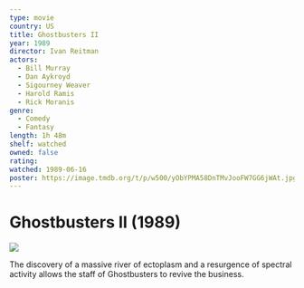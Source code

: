 ```yaml
---
type: movie
country: US
title: Ghostbusters II
year: 1989
director: Ivan Reitman
actors:
  - Bill Murray
  - Dan Aykroyd
  - Sigourney Weaver
  - Harold Ramis
  - Rick Moranis
genre:
  - Comedy
  - Fantasy
length: 1h 48m
shelf: watched
owned: false
rating:
watched: 1989-06-16
poster: https://image.tmdb.org/t/p/w500/yObYPMA58DnTMvJooFW7GG6jWAt.jpg
---
```


# Ghostbusters II (1989)

![](https://image.tmdb.org/t/p/w500/yObYPMA58DnTMvJooFW7GG6jWAt.jpg)

The discovery of a massive river of ectoplasm and a resurgence of spectral activity allows the staff of Ghostbusters to revive the business.